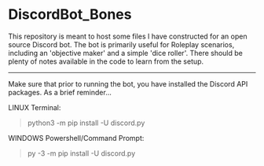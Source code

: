 # DiscordBot_Bones
This repository is meant to host some files I have constructed for an open source Discord bot.  The bot is primarily useful for Roleplay scenarios, including an 'objective maker' and a simple 'dice roller'.  There should be plenty of notes available in the code to learn from the setup.

-----

Make sure that prior to running the bot, you have installed the Discord API packages.
As a brief reminder...

LINUX Terminal:
> python3 -m pip install -U discord.py

WINDOWS Powershell/Command Prompt:
> py -3 -m pip install -U discord.py
